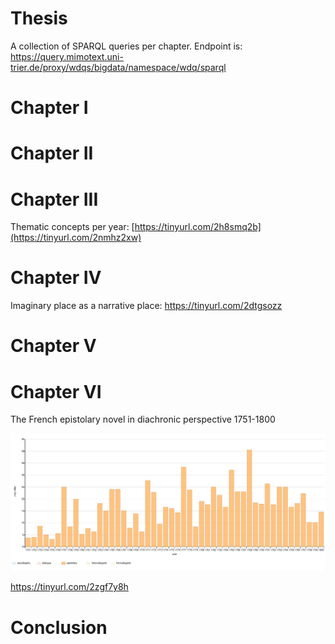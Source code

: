 # Thesis
A collection of SPARQL queries per chapter. Endpoint is: https://query.mimotext.uni-trier.de/proxy/wdqs/bigdata/namespace/wdq/sparql

# Chapter I
# Chapter II
# Chapter III
Thematic concepts per year: [https://tinyurl.com/2h8smq2b](https://tinyurl.com/2nmhz2xw)
# Chapter IV
Imaginary place as a narrative place: https://tinyurl.com/2dtgsozz 

# Chapter V
# Chapter VI
The French epistolary novel in diachronic perspective 1751-1800

![The epistolary novel in diachronic perspective](https://raw.githubusercontent.com/roettger/Thesis/main/Chapter6/epistolary_novels_over_time_procentual.PNG)

https://tinyurl.com/2zgf7y8h

# Conclusion 
